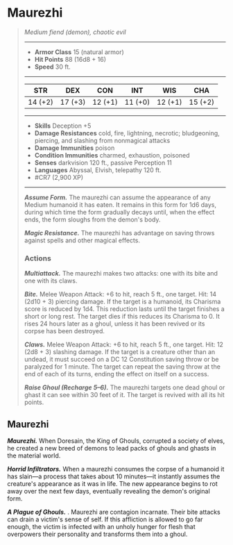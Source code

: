 # Maurezhi
>*Medium fiend (demon), chaotic evil*
>___
>- **Armor Class** 15 (natural armor)
>- **Hit Points** 88 (16d8 + 16)
>- **Speed** 30 ft.
>___
>|STR|DEX|CON|INT|WIS|CHA|
>|:---:|:---:|:---:|:---:|:---:|:---:|
>|14 (+2)|17 (+3)|12 (+1)|11 (+0)|12 (+1)|15 (+2)|
>___
>- **Skills** Deception +5
>- **Damage Resistances** cold, fire, lightning, necrotic; bludgeoning, piercing, and slashing from nonmagical attacks
>- **Damage Immunities** poison
>- **Condition Immunities** charmed, exhaustion, poisoned
>- **Senses** darkvision 120 ft., passive Perception 11
>- **Languages** Abyssal, Elvish, telepathy 120 ft.
>- #CR7 (2,900 XP)
>___
>***Assume Form.*** The maurezhi can assume the appearance of any Medium humanoid it has eaten. It remains in this form for 1d6 days, during which time the form gradually decays until, when the effect ends, the form sloughs from the demon's body.  
>
>***Magic Resistance.*** The maurezhi has advantage on saving throws against spells and other magical effects.  
>
>### Actions
>***Multiattack.*** The maurezhi makes two attacks: one with its bite and one with its claws.  
>
>***Bite.*** Melee Weapon Attack: +6 to hit, reach 5 ft., one target. Hit: 14 (2d10 + 3) piercing damage. If the target is a humanoid, its Charisma score is reduced by 1d4. This reduction lasts until the target finishes a short or long rest. The target dies if this reduces its Charisma to 0. It rises 24 hours later as a ghoul, unless it has been revived or its corpse has been destroyed.  
>
>***Claws.*** Melee Weapon Attack: +6 to hit, reach 5 ft., one target. Hit: 12 (2d8 + 3) slashing damage. If the target is a creature other than an undead, it must succeed on a DC 12 Constitution saving throw or be paralyzed for 1 minute. The target can repeat the saving throw at the end of each of its turns, ending the effect on itself on a success.  
>
>***Raise Ghoul (Recharge 5–6).*** The maurezhi targets one dead ghoul or ghast it can see within 30 feet of it. The target is revived with all its hit points.

## Maurezhi

***Maurezhi.*** When Doresain, the King of Ghouls, corrupted a society of elves, he created a new breed of demons to lead packs of ghouls and ghasts in the material world.

***Horrid Infiltrators.*** When a maurezhi consumes the corpse of a humanoid it has slain—a process that takes about 10 minutes—it instantly assumes the creature's appearance as it was in life. The new appearance begins to rot away over the next few days, eventually revealing the demon's original form.

***A Plague of Ghouls.*** . Maurezhi are contagion incarnate. Their bite attacks can drain a victim's sense of self. If this affliction is allowed to go far enough, the victim is infected with an unholy hunger for flesh that overpowers their personality and transforms them into a ghoul.